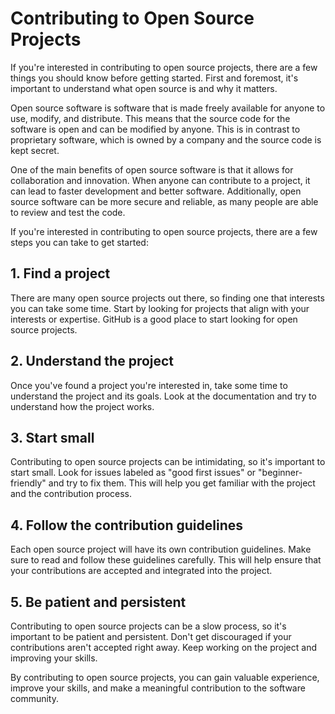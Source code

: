 # Contributing to Open Source Projects

If you're interested in contributing to open source projects, there are a few things you should know before getting started. First and foremost, it's important to understand what open source is and why it matters.

Open source software is software that is made freely available for anyone to use, modify, and distribute. This means that the source code for the software is open and can be modified by anyone. This is in contrast to proprietary software, which is owned by a company and the source code is kept secret.

One of the main benefits of open source software is that it allows for collaboration and innovation. When anyone can contribute to a project, it can lead to faster development and better software. Additionally, open source software can be more secure and reliable, as many people are able to review and test the code.

If you're interested in contributing to open source projects, there are a few steps you can take to get started:

## 1. Find a project

There are many open source projects out there, so finding one that interests you can take some time. Start by looking for projects that align with your interests or expertise. GitHub is a good place to start looking for open source projects.

## 2. Understand the project

Once you've found a project you're interested in, take some time to understand the project and its goals. Look at the documentation and try to understand how the project works.

## 3. Start small

Contributing to open source projects can be intimidating, so it's important to start small. Look for issues labeled as "good first issues" or "beginner-friendly" and try to fix them. This will help you get familiar with the project and the contribution process.

## 4. Follow the contribution guidelines

Each open source project will have its own contribution guidelines. Make sure to read and follow these guidelines carefully. This will help ensure that your contributions are accepted and integrated into the project.

## 5. Be patient and persistent

Contributing to open source projects can be a slow process, so it's important to be patient and persistent. Don't get discouraged if your contributions aren't accepted right away. Keep working on the project and improving your skills.

By contributing to open source projects, you can gain valuable experience, improve your skills, and make a meaningful contribution to the software community.
